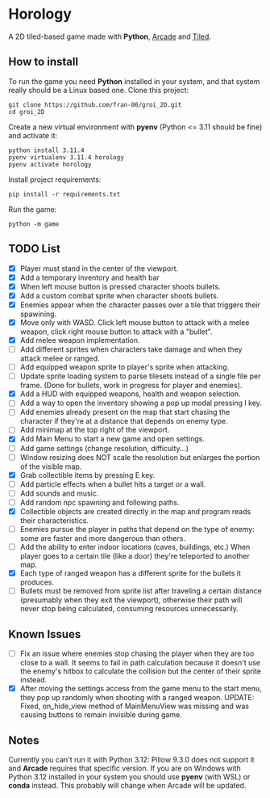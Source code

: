 # Horology

A 2D tiled-based game made with **Python**, [Arcade](https://api.arcade.academy/en/latest/) and [Tiled](https://www.mapeditor.org/).

## How to install

To run the game you need **Python** installed in your system, and that system really should be a Linux based one. Clone this project:

```shell
git clone https://github.com/fran-00/groi_2D.git
cd groi_2D
```

Create a new virtual environment with **pyenv** (Python <= 3.11 should be fine) and activate it:

```shell
python install 3.11.4
pyenv virtualenv 3.11.4 horology
pyenv activate horology
```

Install project requirements:

```shell
pip install -r requirements.txt
```

Run the game:
```shell
python -m game
```

## TODO List

- [x] Player must stand in the center of the viewport.
- [x] Add a temporary inventory and health bar
- [x] When left mouse button is pressed character shoots bullets.
- [x] Add a custom combat sprite when character shoots bullets.
- [x] Enemies appear when the character passes over a tile that triggers their spawining.
- [x] Move only with WASD. Click left mouse button to attack with a melee weapon, click right mouse button to attack with a "bullet".
- [x] Add melee weapon implementation.
- [ ] Add different sprites when characters take damage and when they attack melee or ranged.
- [ ] Add equipped weapon sprite to player's sprite when attacking.
- [ ] Update sprite loading system to parse tilesets instead of a single file per frame. (Done for bullets, work in progress for player and enemies).
- [x] Add a HUD with equipped weapons, health and weapon selection.
- [ ] Add a way to open the inventory showing a pop up modal pressing I key.
- [ ] Add enemies already present on the map that start chasing the character if they're at a distance that depends on enemy type.
- [ ] Add minimap at the top right of the viewport.
- [x] Add Main Menu to start a new game and open settings.
- [ ] Add game settings (change resolution, difficulty...)
- [ ] Window resizing does NOT scale the resolution but enlarges the portion of the visible map.
- [x] Grab collectible items by pressing E key.
- [ ] Add particle effects when a bullet hits a target or a wall.
- [ ] Add sounds and music.
- [ ] Add random npc spawning and following paths.
- [x] Collectible objects are created directly in the map and program reads their characteristics.
- [ ] Enemies pursue the player in paths that depend on the type of enemy: some are faster and more dangerous than others.
- [ ] Add the ability to enter indoor locations (caves, buildings, etc.) When player goes to a certain tile (like a door) they're teleported to another map.
- [x] Each type of ranged weapon has a different sprite for the bullets it produces.
- [ ] Bullets must be removed from sprite list after traveling a certain distance (presumably when they exit the viewport), otherwise their path will never stop being calculated, consuming resources unnecessarily.

## Known Issues

- [ ] Fix an issue where enemies stop chasing the player when they are too close to a wall. It seems to fail in path calculation because it doesn't use the enemy's hitbox to calculate the collision but the center of their sprite instead.
- [X] After moving the settings access from the game menu to the start menu, they pop up randomly when shooting with a ranged weapon. UPDATE: Fixed, on_hide_view method of MainMenuView was missing and was causing buttons to remain invisible during game.

## Notes

Currently you can't run it with Python 3.12: Pillow 9.3.0 does not support it and **Arcade** requires that specific version. If you are on Windows with Python 3.12 installed in your system you should use **pyenv** (with WSL) or **conda** instead. This probably will change when Arcade will be updated.

